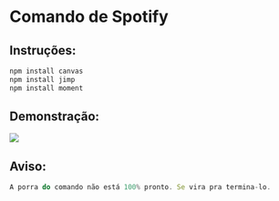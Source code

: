 # Comando de Spotify


## Instruções:
```bash
npm install canvas
npm install jimp
npm install moment
```


## Demonstração:
![](https://media.discordapp.net/attachments/529064545478508544/885760520223879168/spotify.png)

## Aviso:
```js
A porra do comando não está 100% pronto. Se vira pra termina-lo.
